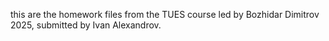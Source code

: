 this are the homework files from the TUES course led by Bozhidar Dimitrov 2025, submitted by Ivan Alexandrov.